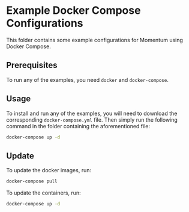 # Example Docker Compose Configurations

This folder contains some example configurations for Momentum using Docker Compose.

## Prerequisites

To run any of the examples, you need `docker` and `docker-compose`.

## Usage

To install and run any of the examples, you will need to download the corresponding `docker-compose.yml` file. Then simply run the following command in the folder containing the aforementioned file:

```bash
docker-compose up -d
```

## Update

To update the docker images, run:

```bash
docker-compose pull
```

To update the containers, run:

```bash
docker-compose up -d
```